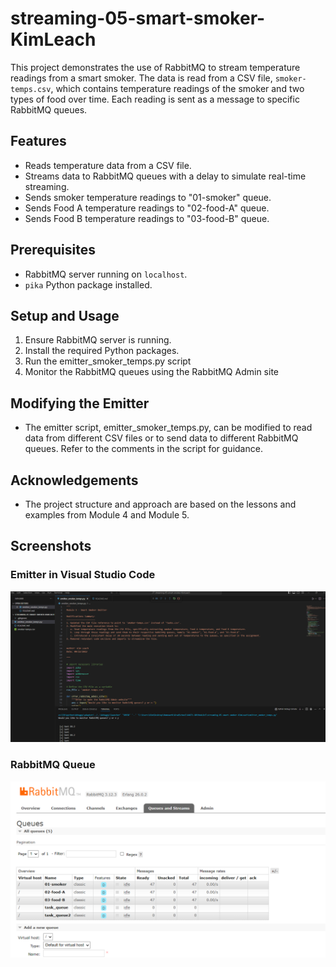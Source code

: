 # streaming-05-smart-smoker-KimLeach

This project demonstrates the use of RabbitMQ to stream temperature readings from a smart smoker. The data is read from a CSV file, `smoker-temps.csv`, which contains temperature readings of the smoker and two types of food over time. Each reading is sent as a message to specific RabbitMQ queues.

## Features

- Reads temperature data from a CSV file.
- Streams data to RabbitMQ queues with a delay to simulate real-time streaming.
- Sends smoker temperature readings to "01-smoker" queue.
- Sends Food A temperature readings to "02-food-A" queue.
- Sends Food B temperature readings to "03-food-B" queue.

## Prerequisites

- RabbitMQ server running on `localhost`.
- `pika` Python package installed.

## Setup and Usage

1. Ensure RabbitMQ server is running.
2. Install the required Python packages.
3. Run the emitter_smoker_temps.py script
4. Monitor the RabbitMQ queues using the RabbitMQ Admin site

## Modifying the Emitter

- The emitter script, emitter_smoker_temps.py, can be modified to read data from different CSV files or to send data to different RabbitMQ queues. Refer to the comments in the script for guidance.

## Acknowledgements

- The project structure and approach are based on the lessons and examples from Module 4 and Module 5.

## Screenshots

### Emitter in Visual Studio Code
![Emitter in VS Code](./Emitter_VS_Code.png)

### RabbitMQ Queue
![RabbitMQ Queue](./Rabbit_Queue.png)



